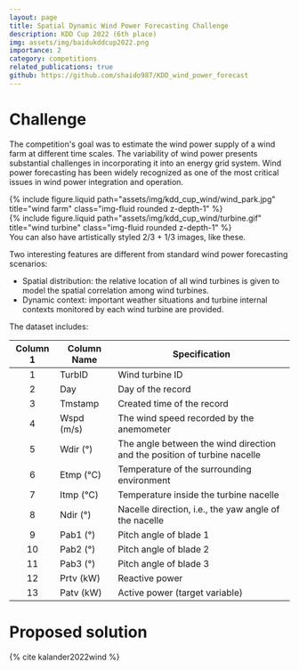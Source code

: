 ```yaml
---
layout: page
title: Spatial Dynamic Wind Power Forecasting Challenge
description: KDD Cup 2022 (6th place)
img: assets/img/baidukddcup2022.png
importance: 2
category: competitions
related_publications: true
github: https://github.com/shaido987/KDD_wind_power_forecast
---
```


# Challenge

The competition's goal was to estimate the wind power supply of a wind farm at different time scales. The variability of wind power presents substantial challenges in incorporating it into an 
energy grid system. Wind power forecasting has been widely recognized as one of the most critical issues in wind power integration and operation. 

<div class="row justify-content-sm-center">
    <div class="col-sm mt-3 mt-md-0">
        {% include figure.liquid path="assets/img/kdd_cup_wind/wind_park.jpg" title="wind farm" class="img-fluid rounded z-depth-1" %}
    </div>
    <div class="col-sm mt-3 mt-md-0">
        {% include figure.liquid path="assets/img/kdd_cup_wind/turbine.gif" title="wind turbine" class="img-fluid rounded z-depth-1" %}
    </div>
</div>
<div class="caption">
    You can also have artistically styled 2/3 + 1/3 images, like these.
</div>

Two interesting features are different from standard wind power forecasting scenarios:
- Spatial distribution: the relative location of all wind turbines is given to model the spatial correlation among wind turbines.
- Dynamic context: important weather situations and turbine internal contexts monitored by each wind turbine are provided.

The dataset includes:

| **Column 1** | **Column Name** | **Specification**                                                        |
| :----------: | --------------- | ------------------------------------------------------------------------ |
|      1       | TurbID          | Wind turbine ID                                                          |
|      2       | Day             | Day of the record                                                        |
|      3       | Tmstamp         | Created time of the record                                               |
|      4       | Wspd (m/s)      | The wind speed recorded by the anemometer                                |
|      5       | Wdir (°)        | The angle between the wind direction and the position of turbine nacelle |
|      6       | Etmp (℃)        | Temperature of the surrounding environment                               |
|      7       | Itmp (℃)        | Temperature inside the turbine nacelle                                   |
|      8       | Ndir (°)        | Nacelle direction, i.e., the yaw angle of the nacelle                    |
|      9       | Pab1 (°)        | Pitch angle of blade 1                                                   |
|      10      | Pab2 (°)        | Pitch angle of blade 2                                                   |
|      11      | Pab3 (°)        | Pitch angle of blade 3                                                   |
|      12      | Prtv (kW)       | Reactive power                                                           |
|      13      | Patv (kW)       | Active power (target variable)                                           |

# Proposed solution

{% cite kalander2022wind %}
